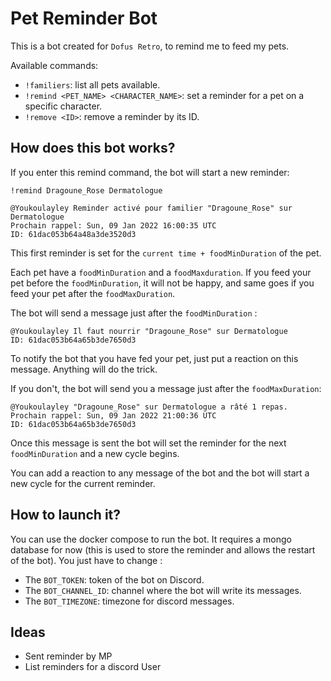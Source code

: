 # Pet Reminder Bot

This is a bot created for `Dofus Retro`, to remind me to feed my pets.

Available commands:
  - `!familiers`: list all pets available.
  - `!remind <PET_NAME> <CHARACTER_NAME>`: set a reminder for a pet on a specific character.
  - `!remove <ID>`: remove a reminder by its ID.

## How does this bot works?
If you enter this remind command, the bot will start a new reminder:
```
!remind Dragoune_Rose Dermatologue

@Youkoulayley Reminder activé pour familier "Dragoune_Rose" sur Dermatologue
Prochain rappel: Sun, 09 Jan 2022 16:00:35 UTC
ID: 61dac053b64a48a3de3520d3
```

This first reminder is set for the `current time + foodMinDuration` of the pet.

Each pet have a `foodMinDuration` and a `foodMaxduration`. If you feed your pet before the `foodMinDuration`, it will
not be happy, and same goes if you feed your pet after the `foodMaxDuration`.

The bot will send a message just after the `foodMinDuration` :
```
@Youkoulayley Il faut nourrir "Dragoune_Rose" sur Dermatologue
ID: 61dac053b64a65b3de7650d3
```

To notify the bot that you have fed your pet, just put a reaction on this message. Anything will do the trick.

If you don't, the bot will send you a message just after the `foodMaxDuration`:
```
@Youkoulayley "Dragoune_Rose" sur Dermatologue a râté 1 repas.
Prochain rappel: Sun, 09 Jan 2022 21:00:36 UTC
ID: 61dac053b64a65b3de7650d3
```

Once this message is sent the bot will set the reminder for the next `foodMinDuration` and a new cycle begins.

You can add a reaction to any message of the bot and the bot will start a new cycle for the current reminder.

## How to launch it?
You can use the docker compose to run the bot. It requires a mongo database for now (this is used to store the reminder
and allows the restart of the bot).
You just have to change :
  - The `BOT_TOKEN`: token of the bot on Discord.
  - The `BOT_CHANNEL_ID`: channel where the bot will write its messages.
  - The `BOT_TIMEZONE`: timezone for discord messages.

## Ideas
- Sent reminder by MP
- List reminders for a discord User
